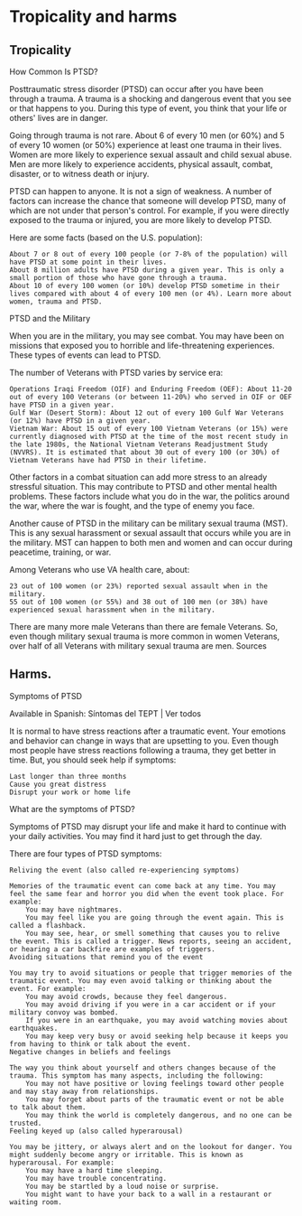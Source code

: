 # Tropicality and harms

## Tropicality

How Common Is PTSD?

Posttraumatic stress disorder (PTSD) can occur after you have been through a trauma. A trauma is a shocking and dangerous event that you see or that happens to you. During this type of event, you think that your life or others' lives are in danger.

Going through trauma is not rare. About 6 of every 10 men (or 60%) and 5 of every 10 women (or 50%) experience at least one trauma in their lives. Women are more likely to experience sexual assault and child sexual abuse. Men are more likely to experience accidents, physical assault, combat, disaster, or to witness death or injury.

PTSD can happen to anyone. It is not a sign of weakness. A number of factors can increase the chance that someone will develop PTSD, many of which are not under that person's control. For example, if you were directly exposed to the trauma or injured, you are more likely to develop PTSD.

Here are some facts (based on the U.S. population):

    About 7 or 8 out of every 100 people (or 7-8% of the population) will have PTSD at some point in their lives.
    About 8 million adults have PTSD during a given year. This is only a small portion of those who have gone through a trauma.
    About 10 of every 100 women (or 10%) develop PTSD sometime in their lives compared with about 4 of every 100 men (or 4%). Learn more about women, trauma and PTSD.

PTSD and the Military

When you are in the military, you may see combat. You may have been on missions that exposed you to horrible and life-threatening experiences. These types of events can lead to PTSD.

The number of Veterans with PTSD varies by service era:

    Operations Iraqi Freedom (OIF) and Enduring Freedom (OEF): About 11-20 out of every 100 Veterans (or between 11-20%) who served in OIF or OEF have PTSD in a given year.
    Gulf War (Desert Storm): About 12 out of every 100 Gulf War Veterans (or 12%) have PTSD in a given year.
    Vietnam War: About 15 out of every 100 Vietnam Veterans (or 15%) were currently diagnosed with PTSD at the time of the most recent study in the late 1980s, the National Vietnam Veterans Readjustment Study (NVVRS). It is estimated that about 30 out of every 100 (or 30%) of Vietnam Veterans have had PTSD in their lifetime.

Other factors in a combat situation can add more stress to an already stressful situation. This may contribute to PTSD and other mental health problems. These factors include what you do in the war, the politics around the war, where the war is fought, and the type of enemy you face.

Another cause of PTSD in the military can be military sexual trauma (MST). This is any sexual harassment or sexual assault that occurs while you are in the military. MST can happen to both men and women and can occur during peacetime, training, or war.

Among Veterans who use VA health care, about:

    23 out of 100 women (or 23%) reported sexual assault when in the military.
    55 out of 100 women (or 55%) and 38 out of 100 men (or 38%) have experienced sexual harassment when in the military.

There are many more male Veterans than there are female Veterans. So, even though military sexual trauma is more common in women Veterans, over half of all Veterans with military sexual trauma are men.
Sources

## Harms.

Symptoms of PTSD

Available in Spanish: Síntomas del TEPT | Ver todos

It is normal to have stress reactions after a traumatic event. Your emotions and behavior can change in ways that are upsetting to you. Even though most people have stress reactions following a trauma, they get better in time. But, you should seek help if symptoms:

    Last longer than three months
    Cause you great distress
    Disrupt your work or home life

What are the symptoms of PTSD?

Symptoms of PTSD may disrupt your life and make it hard to continue with your daily activities. You may find it hard just to get through the day.

There are four types of PTSD symptoms:

    Reliving the event (also called re-experiencing symptoms)

    Memories of the traumatic event can come back at any time. You may feel the same fear and horror you did when the event took place. For example:
        You may have nightmares.
        You may feel like you are going through the event again. This is called a flashback.
        You may see, hear, or smell something that causes you to relive the event. This is called a trigger. News reports, seeing an accident, or hearing a car backfire are examples of triggers.
    Avoiding situations that remind you of the event

    You may try to avoid situations or people that trigger memories of the traumatic event. You may even avoid talking or thinking about the event. For example:
        You may avoid crowds, because they feel dangerous.
        You may avoid driving if you were in a car accident or if your military convoy was bombed.
        If you were in an earthquake, you may avoid watching movies about earthquakes.
        You may keep very busy or avoid seeking help because it keeps you from having to think or talk about the event.
    Negative changes in beliefs and feelings

    The way you think about yourself and others changes because of the trauma. This symptom has many aspects, including the following:
        You may not have positive or loving feelings toward other people and may stay away from relationships.
        You may forget about parts of the traumatic event or not be able to talk about them.
        You may think the world is completely dangerous, and no one can be trusted.
    Feeling keyed up (also called hyperarousal)

    You may be jittery, or always alert and on the lookout for danger. You might suddenly become angry or irritable. This is known as hyperarousal. For example:
        You may have a hard time sleeping.
        You may have trouble concentrating.
        You may be startled by a loud noise or surprise.
        You might want to have your back to a wall in a restaurant or waiting room.

